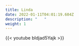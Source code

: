 ```yaml
---
title: Linda
date: 2022-01-11T04:01:19.604Z
description: "   "
weight: 1
---
```

{{< youtube bIdjad5Yajk >}}